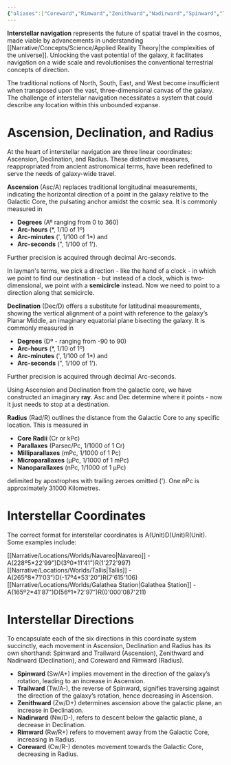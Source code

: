 ```yaml
---
{"aliases":["Coreward","Rimward","Zenithward","Nadirward","Spinward","Trailward"],"tags":null,"dg-publish":true,"Universal Name":"","permalink":"/narrative/locations/basics-of-interstellar-navigation/","dgPassFrontmatter":true}
---
```


**Interstellar navigation** represents the future of spatial travel in the cosmos, made viable by advancements in understanding [[Narrative/Concepts/Science/Applied Reality Theory\|the complexities of the universe]]. Unlocking the vast potential of the galaxy, it facilitates navigation on a wide scale and revolutionises the conventional terrestrial concepts of direction.

The traditional notions of North, South, East, and West become insufficient when transposed upon the vast, three-dimensional canvas of the galaxy. The challenge of interstellar navigation necessitates a system that could describe any location within this unbounded expanse.

# Ascension, Declination, and Radius

At the heart of interstellar navigation are three linear coordinates: Ascension, Declination, and Radius. These distinctive measures, reappropriated from ancient astronomical terms, have been redefined to serve the needs of galaxy-wide travel.

**Ascension** (Asc/A) replaces traditional longitudinal measurements, indicating the horizontal direction of a point in the galaxy relative to the Galactic Core, the pulsating anchor amidst the cosmic sea. It is commonly measured in 

- **Degrees** (Aº ranging from 0 to 360)
- **Arc-hours** (\*, 1/10 of 1º) 
- **Arc-minutes** (', 1/100 of 1*) and 
- **Arc-seconds** (", 1/100 of 1'). 

Further precision is acquired through decimal Arc-seconds. 

In layman's terms, we pick a direction - like the hand of a clock - in which we point to find our destination - but instead of a clock, which is two-dimensional, we point with a **semicircle** instead. Now we need to point to a direction along that semicircle.

**Declination** (Dec/D) offers a substitute for latitudinal measurements, showing the vertical alignment of a point with reference to the galaxy’s Planar Middle, an imaginary equatorial plane bisecting the galaxy. It is commonly measured in

- **Degrees** (Dº - ranging from -90 to 90)
- **Arc-hours** (\*, 1/10 of 1º) 
- **Arc-minutes** (', 1/100 of 1*) and 
- **Arc-seconds** (", 1/100 of 1'). 

Further precision is acquired through decimal Arc-seconds. 

Using Ascension and Declination from the galactic core, we have constructed an imaginary **ray**. Asc and Dec determine where it points - now it just needs to stop at a destination.

**Radius** (Rad/R) outlines the distance from the Galactic Core to any specific location. This is measured in

- **Core Radii** (Cr or kPc)
- **Parallaxes** (Parsec/Pc, 1/1000 of 1 Cr)
- **Milliparallaxes** (mPc, 1/1000 of 1 Pc)
- **Microparallaxes** (µPc, 1/1000 of 1 mPc)
- **Nanoparallaxes** (nPc, 1/1000 of 1 µPc)

delimited by apostrophes with trailing zeroes omitted ('). One nPc is approximately 31000 Kilometres.
# Interstellar Coordinates

The correct format for interstellar coordinates is A(Unit)D(Unit)R(Unit). Some examples include:

[[Narrative/Locations/Worlds/Navareo\|Navareo]] - A(228º5\*22'99")D(3º0\*11'41")R(1'272'997)
[[Narrative/Locations/Worlds/Tallis\|Tallis]] - A(265º8\*71'03")D(-17º4\*53'20")R(7'615'106)
[[Narrative/Locations/Worlds/Galathea Station\|Galathea Station]] - A(165º2\*41'87")D(56º1\*72'97")R(0'000'087'211) 
# Interstellar Directions

To encapsulate each of the six directions in this coordinate system succinctly, each movement in Ascension, Declination and Radius has its own shorthand: Spinward and Trailward (Ascension), Zenithward and Nadirward (Declination), and Coreward and Rimward (Radius).

- **Spinward** (Sw/A+) implies movement in the direction of the galaxy’s rotation, leading to an increase in Ascension.
- **Trailward** (Tw/A-), the reverse of Spinward, signifies traversing against the direction of the galaxy’s rotation, hence decreasing in Ascension.
- **Zenithward** (Zw/D+) determines ascension above the galactic plane, an increase in Declination.
- **Nadirward** (Nw/D-), refers to descent below the galactic plane, a decrease in Declination.
- **Rimward** (Rw/R+) refers to movement away from the Galactic Core, increasing in Radius.
- **Coreward** (Cw/R-) denotes movement towards the Galactic Core, decreasing in Radius.
